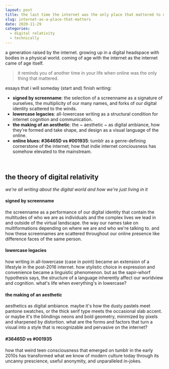 ```yaml
---
layout: post
title: the last time the internet was the only place that mattered to us
slug: internet-as-a-place-that-matters
date: 2020-11-29
categories:
  - digital relativity
  - technically
---
```


a generation raised by the internet. growing up in a digital headspace with bodies in a physical world. coming of age with the internet as the internet came of age itself. 

> it reminds you of another time in your life when online was the only thing that mattered.

essays that i will someday (start and) finish writing: 
- **signed by screenname**: the selection of a screenname as a signature of ourselves, the multiplicity of our many names, and forks of our digital identity scattered to the winds.
- **lowercase legacies**: all-lowercase writing as a structural condition for internet cognition and communication.
- **the making of an aesthetic**: the ~ aesthetic ~ as digital ambiance, how they're formed and take shape, and design as a visual language of the online.
- **online blues: #36465D vs #001935**: tumblr as a genre-defining cornerstone of the internet; how that indie internet conciousness has somehow elevated to the mainstream. 

<!--more-->

<br />

## the theory of digital relativity
_we're all writing about the digital world and how we're just living in it_

#### signed by screenname
the screenname as a performance of our digital identity that contain the multitudes of who we are as individuals and the complex lives we lead in and outside of the virtual landscape. the way our names take on multiformations depending on where we are and who we're talking to. and how these screennames are scattered throughout our online presence like difference faces of the same person. 

#### lowercase legacies
how writing in all-lowercase (case in point) became an extension of a lifestyle in the post-2016 internet. how stylistic choice in expression and convenience became a linguistic phenomenon. but as the sapir-whorf hypothesis says, the structure of a language inherently affect our worldview and cognition. what's life when everything's in lowercase?

#### the making of an aesthetic
aesthetics as digital ambiance. maybe it's how the dusty pastels meet pantone swatches, or the thick serif type meets the occasional slab accent. or maybe it's the blindings neons and bold geometry, minimized by pixels and sharpened by distortion. what are the forms and factors that turn a visual into a style that is recognizable and pervasive on the internet? 

#### #36465D vs #001935 
how that weird teen consciousness that emerged on tumblr in the early 2010s has transformed what we know of modern culture today through its uncanny prescience, useful anonymity, and unparalleled in-jokes.